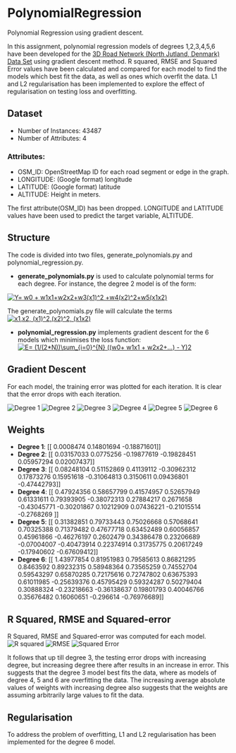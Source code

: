 # PolynomialRegression
Polynomial Regression using gradient descent.

In this assignment, polynomial regression models of degrees 1,2,3,4,5,6 have been developed for the [3D Road Network (North Jutland, Denmark) Data Set](https://archive.ics.uci.edu/ml/datasets/3D+Road+Network+(North+Jutland%2C+Denmark))  using gradient descent method. R squared, RMSE and Squared Error values have been calculated and compared for each model to find the models which best fit the data, as well as ones which overfit the data. L1 and L2 regularisation has been implemented to explore the effect of regularisation on testing loss and overfitting.

## Dataset
- Number of Instances: 43487
- Number of Attributes: 4

### Attributes:
 - OSM_ID: OpenStreetMap ID for each road segment or edge in the graph.
 - LONGITUDE: (Google format) longitude
 - LATITUDE: (Google format) latitude
 - ALTITUDE: Height in meters. 
 
The first attribute(OSM_ID) has been dropped. LONGITUDE and LATITUDE values have been used to predict the target variable, ALTITUDE.

## Structure
The code is divided into two files, generate_polynomials.py and polynomial_regression.py. 
- **generate_polynomials.py** is used to calculate polynomial terms for each degree. For instance, the degree 2 model is of the form: 

<a href="https://www.codecogs.com/eqnedit.php?latex=Y=&space;w0&space;&plus;&space;w1x1&plus;w2x2&plus;w3(x1)^2&space;&plus;w4(x2)^2&plus;w5(x1x2)" target="_blank"><img src="https://latex.codecogs.com/gif.latex?Y=&space;w0&space;&plus;&space;w1x1&plus;w2x2&plus;w3(x1)^2&space;&plus;w4(x2)^2&plus;w5(x1x2)" title="Y= w0 + w1x1+w2x2+w3(x1)^2 +w4(x2)^2+w5(x1x2)" /></a>

The generate_polynomials.py file will calculate the terms <a href="https://www.codecogs.com/eqnedit.php?latex=x1,x2,&space;(x1)^2,(x2)^2,&space;(x1x2)" target="_blank"><img src="https://latex.codecogs.com/gif.latex?x1,x2,&space;(x1)^2,(x2)^2,&space;(x1x2)" title="x1,x2, (x1)^2,(x2)^2, (x1x2)" /></a>

- **polynomial_regression.py** implements gradient descent for the 6 models which minimises the loss function:
<a href="https://www.codecogs.com/eqnedit.php?latex=E=&space;(1/(2*N))\sum_{i=0}^{N}&space;((w0&plus;&space;w1x1&space;&plus;&space;w2x2&plus;...)&space;-&space;Y)2" target="_blank"><img src="https://latex.codecogs.com/gif.latex?E=&space;(1/(2*N))\sum_{i=0}^{N}&space;((w0&plus;&space;w1x1&space;&plus;&space;w2x2&plus;...)&space;-&space;Y)2" title="E= (1/(2*N))\sum_{i=0}^{N} ((w0+ w1x1 + w2x2+...) - Y)2" /></a>

## Gradient Descent

For each model, the training error was plotted for each iteration. It is clear that the error drops with each iteration.

![Degree 1](https://github.com/prathmachowksey/PolynomialRegression/blob/master/degree1.png)
![Degree 2](https://github.com/prathmachowksey/PolynomialRegression/blob/master/degree2.png)
![Degree 3](https://github.com/prathmachowksey/PolynomialRegression/blob/master/degree3.png)
![Degree 4](https://github.com/prathmachowksey/PolynomialRegression/blob/master/degree4.png)
![Degree 5](https://github.com/prathmachowksey/PolynomialRegression/blob/master/degree5.png)
![Degree 6](https://github.com/prathmachowksey/PolynomialRegression/blob/master/degree6.png)

## Weights
- **Degree 1**: [[ 0.0008474   0.14801694 -0.18871601]]
- **Degree 2**: [[ 0.03157033  0.0775256  -0.19877619 -0.19828451  0.05957294  0.02007437]]
- **Degree 3**: [[ 0.08248104  0.51152869  0.41139112 -0.30962312  0.17873276  0.15951618 -0.31064813  0.3150611   0.09436801 -0.47442793]]
- **Degree 4**: [[ 0.47924356  0.58657799  0.41574957  0.52657949  0.61331611  0.79393905 -0.38072313  0.27884217  0.2671658  -0.43045771 -0.30201867  0.10212909 0.07436221 -0.21015514 -0.2768269 ]]
- **Degree 5**: [[ 0.31382851  0.79733443  0.75026668  0.57068641  0.70325388  0.71379482 0.47677718  0.63452489  0.60056857  0.45961866 -0.46276197  0.2602479 0.34386478  0.23206689 -0.07004007 -0.40473914  0.22374914  0.31735775 0.20617249 -0.17940602 -0.67609412]]
- **Degree 6**: [[ 1.43977854  0.81951983  0.79585613  0.86821295  0.8463592   0.89232315 0.58948364  0.73565259  0.74552704  0.59543297  0.65870285  0.72175616 0.72747802  0.63675393  0.61011985 -0.25639376  0.45795429  0.59324287 0.50279404  0.30888324 -0.23218663 -0.36138637  0.19801793  0.40046766 0.35676482  0.16060651 -0.296614   -0.76976689]]

## R Squared, RMSE and Squared-error
R Squared, RMSE and Squared-error was computed for each model.
![R squared](https://github.com/prathmachowksey/PolynomialRegression/blob/master/r2.png)
![RMSE](https://github.com/prathmachowksey/PolynomialRegression/blob/master/rmse.png)
![Squared Error](https://github.com/prathmachowksey/PolynomialRegression/blob/master/squared_error.png)


It follows that up till degree 3, the testing error drops with increasing degree, but increasing degree there after results in an increase in error. This suggests that the degree 3 model best fits the data, where as models of degree 4, 5 and 6 are overfitting the data. The increasing average absolute values of weights with increasing degree also suggests that the weights are assuming arbitrarily large values to fit the data. 

## Regularisation
To address the problem of overfitting, L1 and L2 regularisation has been implemented for the degree 6 model. 


